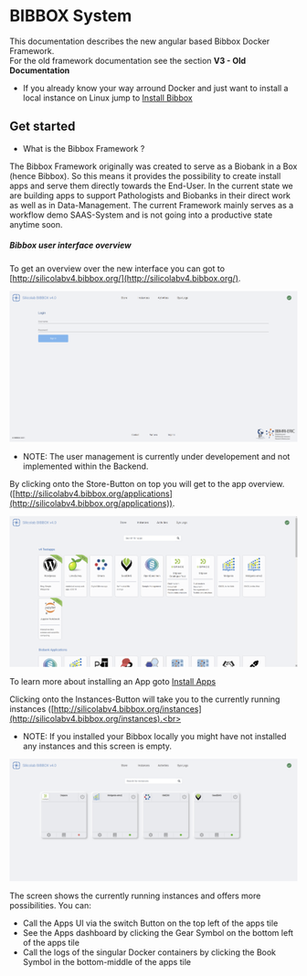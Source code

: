 # BIBBOX System

This documentation describes the new angular based Bibbox Docker Framework. <br>
For the old framework documentation see the section **V3 - Old Documentation**

* If you already know your way arround Docker and just want to install a local instance on Linux jump to [Install Bibbox](installation_v4_bibbox_linux.md)

## Get started

* What is the Bibbox Framework ?

The Bibbox Framework originally was created to serve as a Biobank in a Box (hence Bibbox). So this means it provides the possibility to create install apps and serve them directly towards the End-User. In the current state we are building apps to support Pathologists and Biobanks in their direct work as well as in Data-Management. The current Framework mainly serves as a workflow demo SAAS-System and is not going into a productive state anytime soon. 

##### Bibbox user interface overview
To get an overview over the new interface you can got to [http://silicolabv4.bibbox.org/](http://silicolabv4.bibbox.org/).

![Starting Screen](images/v4/v4_interface_startscreen.png)

* NOTE: The user management is currently under developement and not implemented within the Backend.

By clicking onto the Store-Button on top you will get to the app overview. ([http://silicolabv4.bibbox.org/applications](http://silicolabv4.bibbox.org/applications)).

![App Store](images/v4/v4_interface_appstore.png)

To learn more about installing an App goto [Install Apps](installation_v4_apps.md)

Clicking onto the Instances-Button will take you to the currently running instances ([http://silicolabv4.bibbox.org/instances](http://silicolabv4.bibbox.org/instances).<br> 
* NOTE: If you installed your Bibbox locally you might have not installed any instances and this screen is empty.

![App Instances](images/v4/v4_interface_appinstances.png)

The screen shows the currently running instances and offers more possibilities. You can:
* Call the Apps UI via the switch Button on the top left of the apps tile
* See the Apps dashboard by clicking the Gear Symbol on the bottom left of the apps tile
* Call the logs of the singular Docker containers by clicking the Book Symbol in the bottom-middle of the apps tile





